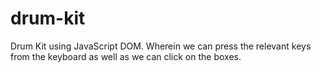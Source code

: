 # drum-kit
Drum Kit using JavaScript DOM. Wherein we can press the relevant keys from the keyboard as well as we can click on the boxes.
